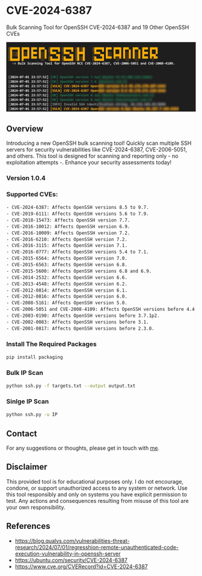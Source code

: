 # CVE-2024-6387
Bulk Scanning Tool for OpenSSH CVE-2024-6387 and 19 Other OpenSSH CVEs

![Banner](screens/screen1.jpg)

## Overview

Introducing a new OpenSSH bulk scanning tool! Quickly scan multiple SSH servers for security vulnerabilities like CVE-2024-6387, CVE-2006-5051, and others.  This tool is designed for scanning and reporting only - no exploitation attempts -. Enhance your security assessments today!

### Version 1.0.4

### Supported CVEs:
```sh
- CVE-2024-6387: Affects OpenSSH versions 8.5 to 9.7.
- CVE-2019-6111: Affects OpenSSH versions 5.6 to 7.9.
- CVE-2018-15473: Affects OpenSSH version 7.7.
- CVE-2016-10012: Affects OpenSSH version 6.9.
- CVE-2016-10009: Affects OpenSSH version 7.2.
- CVE-2016-6210: Affects OpenSSH version 7.2.
- CVE-2016-3115: Affects OpenSSH version 7.1.
- CVE-2016-0777: Affects OpenSSH versions 5.4 to 7.1.
- CVE-2015-6564: Affects OpenSSH version 7.0.
- CVE-2015-6563: Affects OpenSSH version 6.8.
- CVE-2015-5600: Affects OpenSSH versions 6.8 and 6.9.
- CVE-2014-2532: Affects OpenSSH version 6.6.
- CVE-2013-4548: Affects OpenSSH version 6.2.
- CVE-2012-0814: Affects OpenSSH version 6.1.
- CVE-2012-0816: Affects OpenSSH version 6.0.
- CVE-2008-5161: Affects OpenSSH version 5.0.
- CVE-2006-5051 and CVE-2008-4109: Affects OpenSSH versions before 4.4.
- CVE-2003-0190: Affects OpenSSH versions before 3.7.1p2.
- CVE-2002-0083: Affects OpenSSH versions before 3.1.
- CVE-2001-0817: Affects OpenSSH versions before 2.3.0.
```

### Install The Required Packages
```sh
pip install packaging
```

### Bulk IP Scan
```sh
python ssh.py -f targets.txt --output output.txt
```

### Sinlge IP Scan
```sh
python ssh.py -u IP
```

## Contact

For any suggestions or thoughts, please get in touch with [me](https://x.com/MohamedNab1l).


## Disclaimer

This provided tool is for educational purposes only. I do not encourage, condone, or support unauthorized access to any system or network. Use this tool responsibly and only on systems you have explicit permission to test. Any actions and consequences resulting from misuse of this tool are your own responsibility.

## References
- https://blog.qualys.com/vulnerabilities-threat-research/2024/07/01/regresshion-remote-unauthenticated-code-execution-vulnerability-in-openssh-server
- https://ubuntu.com/security/CVE-2024-6387
- https://www.cve.org/CVERecord?id=CVE-2024-6387
